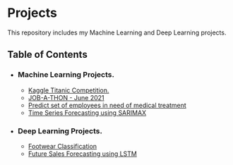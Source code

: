 # Projects
This repository includes my Machine Learning and Deep Learning projects.

## Table of Contents
* ### Machine Learning Projects.
  * [Kaggle Titanic Competition.](https://github.com/MuneshVarma/Projects/tree/master/Titanic)
  * [JOB-A-THON - June 2021](https://github.com/MuneshVarma/Projects/tree/master/JOB-A_THON%20June%202021)
  * [Predict set of employees in need of medical treatment](https://github.com/MuneshVarma/Projects/tree/master/Employee%20treatment%20prediction)
  * [Time Series Forecasting using SARIMAX](https://github.com/MuneshVarma/Projects/tree/master/Time%20Series%20Forecasting%20using%20SARIMAX)

* ### Deep Learning Projects.
  * [Footwear Classification](https://github.com/MuneshVarma/Projects/tree/master/Footwear%20classification)
  * [Future Sales Forecasting using LSTM](https://github.com/MuneshVarma/Projects/tree/master/Sales%20Forecasting)
 
